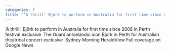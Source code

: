 ```yaml
---
categories: f
title: "‘A thrill’ Björk to perform in Australia for first time since 2008 in Perth festival exclusive  The Guardian"
---
```

‘A thrill’: Björk to perform in Australia for first time since 2008 in Perth festival exclusive&nbsp;&nbsp;The GuardianIcelandic icon Bjork in Perth for Australian theatrical concert exclusive&nbsp;&nbsp;Sydney Morning HeraldView Full coverage on Google News